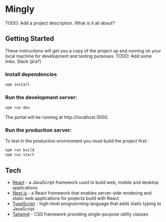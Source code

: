 # Mingly

TODO: Add a project description. What is it all about?

## Getting Started

These instructions will get you a copy of the project up and running on your local machine for development and testing purposes.
TODO: Add some links. Slack (jira?)

### Install dependencies

```bash
npm install
```

### Run the development server:

```bash
npm run dev
```

The portal will be running at http://localhost:3000.

### Run the production server:

To test in the production environment you must build the project first:

```bash
npm run build
npm run start
```

## Tech

- [React](https://react.dev/) - a JavaScript framework used to build web, mobile and desktop applications
- [Next.js](https://nextjs.org/) - a React framework that enables server-side rendering and static web applications for projects build with React
- [TypeScript](https://www.typescriptlang.org/) - high-level programming language that adds static typing to JavaScript
- [Tailwind](https://tailwindcss.com/) - CSS framework providing single-purpose utility classes


